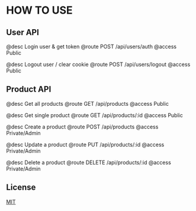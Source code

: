 # HOW TO USE

## User API

@desc    Login user & get token
@route   POST /api/users/auth
@access  Public

@desc    Logout user / clear cookie
@route   POST /api/users/logout
@access  Public

## Product API

@desc Get all products
@route GET /api/products
@access Public

@desc    Get single product
@route   GET /api/products/:id
@access  Public

@desc    Create a product
@route   POST /api/products
@access  Private/Admin

@desc    Update a product
@route   PUT /api/products/:id
@access  Private/Admin

@desc    Delete a product
@route   DELETE /api/products/:id
@access  Private/Admin

## License
[MIT](https://choosealicense.com/licenses/mit/)